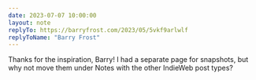 ```yaml
---
date: 2023-07-07 10:00:00
layout: note
replyTo: https://barryfrost.com/2023/05/5vkf9arlwlf
replyToName: "Barry Frost"
---
```

Thanks for the inspiration, Barry! I had a separate page for snapshots, but why not move them under Notes with the other IndieWeb post types?